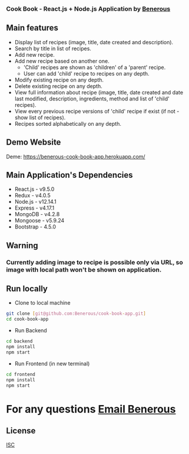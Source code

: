 ### Cook Book - React.js + Node.js Application by [Benerous](https://github.com/Benerous)

## Main features
- Display list of recipes (image, title, date created and description).
- Search by title in list of recipes.
- Add new recipe.
- Add new recipe based on another one. 
  - 'Child' recipes are shown as 'children' of a 'parent' recipe. 
  - User can add 'child' recipe to recipes on any depth.
- Modify existing recipe on any depth.
- Delete existing recipe on any depth.
- View full information about recipe (image, title, date created and date last modified, description, ingredients, method and list of 'child' recipes).
- View every previous recipe versions of 'child' recipe if exist (if not - show list of recipes).
- Recipes sorted alphabetically on any depth.

## Demo Website
Deme: https://benerous-cook-book-app.herokuapp.com/

## Main Application's Dependencies
- React.js - v9.5.0
- Redux - v4.0.5
- Node.js - v12.14.1
- Express - v4.17.1
- MongoDB - v4.2.8
- Mongoose - v5.9.24
- Bootstrap - 4.5.0

## Warning
### Currently adding image to recipe is possible only via URL, so image with local path won't be shown on application.

## Run locally
- Clone to local machine
```bash
git clone [git@github.com:Benerous/cook-book-app.git]
cd cook-book-app
```
- Run Backend
```bash
cd backend
npm install
npm start
```
- Run Frontend (in new terminal)
```bash
cd frontend
npm install
npm start
```
# For any questions [Email Benerous](mailto:bogdanvyshynsky2201@gmail.com)

## License
[ISC](https://choosealicense.com/licenses/isc/)